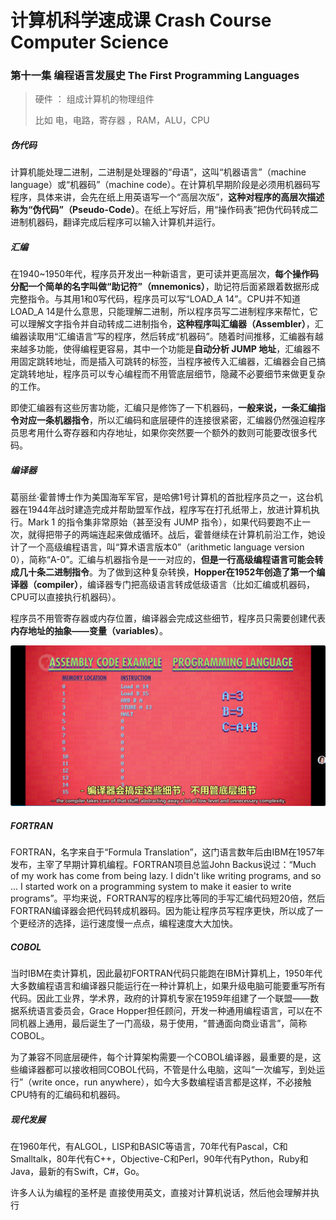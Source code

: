 #  计算机科学速成课 Crash Course Computer Science

### 第十一集 编程语言发展史 The First Programming Languages

> 硬件 ： 组成计算机的物理组件
>
> 比如 电，电路，寄存器 ，RAM，ALU，CPU

##### 伪代码

计算机能处理二进制，二进制是处理器的“母语”，这叫“机器语言”（machine language）或“机器码”（machine code）。在计算机早期阶段是必须用机器码写程序，具体来讲，会先在纸上用英语写一个“高层次版”，**这种对程序的高层次描述称为“伪代码”（Pseudo-Code）**。在纸上写好后，用“操作码表”把伪代码转成二进制机器码，翻译完成后程序可以输入计算机并运行。

##### 汇编

在1940~1950年代，程序员开发出一种新语言，更可读并更高层次，**每个操作码分配一个简单的名字叫做“助记符”（mnemonics）**，助记符后面紧跟着数据形成完整指令。与其用1和0写代码，程序员可以写“LOAD_A 14”。CPU并不知道LOAD_A 14是什么意思，只能理解二进制，所以程序员写二进制程序来帮忙，它可以理解文字指令并自动转成二进制指令，**这种程序叫汇编器（Assembler）**，汇编器读取用“汇编语言”写的程序，然后转成“机器码”。随着时间推移，汇编器有越来越多功能，使得编程更容易，其中一个功能是**自动分析 JUMP 地址**，汇编器不用固定跳转地址，而是插入可跳转的标签，当程序被传入汇编器，汇编器会自己搞定跳转地址，程序员可以专心编程而不用管底层细节，隐藏不必要细节来做更复杂的工作。

即使汇编器有这些厉害功能，汇编只是修饰了一下机器码，**一般来说，一条汇编指令对应一条机器指令**，所以汇编码和底层硬件的连接很紧密，汇编器仍然强迫程序员思考用什么寄存器和内存地址，如果你突然要一个额外的数则可能要改很多代码。

##### 编译器

葛丽丝·霍普博士作为美国海军军官，是哈佛1号计算机的首批程序员之一，这台机器在1944年战时建造完成并帮助盟军作战，程序写在打孔纸带上，放进计算机执行。Mark 1 的指令集非常原始（甚至没有 JUMP 指令），如果代码要跑不止一次，就得把带子的两端连起来做成循环。战后，霍普继续在计算机前沿工作，她设计了一个高级编程语言，叫“算术语言版本0”（arithmetic language version 0），简称“A-0”。汇编与机器指令是一一对应的，**但是一行高级编程语言可能会转成几十条二进制指令**。为了做到这种复杂转换，**Hopper在1952年创造了第一个编译器（compiler）**，编译器专门把高级语言转成低级语言（比如汇编或机器码，CPU可以直接执行机器码）。 

程序员不用管寄存器或内存位置，编译器会完成这些细节，程序员只需要创建代表**内存地址的抽象——变量（variables）**。

![image-20250914201504939](.\image\image-20250914201504939.png)

##### FORTRAN

FORTRAN，名字来自于“Formula Translation”，这门语言数年后由IBM在1957年发布，主宰了早期计算机编程。FORTRAN项目总监John Backus说过：“Much of my work has come from being lazy. I didn't like writing programs, and so ... I started work on a programming system to make it easier to write programs”。平均来说，FORTRAN写的程序比等同的手写汇编代码短20倍，然后FORTRAN编译器会把代码转成机器码。因为能让程序员写程序更快，所以成了一个更经济的选择，运行速度慢一点点，编程速度大大加快。

##### COBOL

当时IBM在卖计算机，因此最初FORTRAN代码只能跑在IBM计算机上，1950年代大多数编程语言和编译器只能运行在一种计算机上，如果升级电脑可能要重写所有代码。因此工业界，学术界，政府的计算机专家在1959年组建了一个联盟——数据系统语言委员会，Grace Hopper担任顾问，开发一种通用编程语言，可以在不同机器上通用，最后诞生了一门高级，易于使用，“普通面向商业语言”，简称COBOL。

为了兼容不同底层硬件，每个计算架构需要一个COBOL编译器，最重要的是，这些编译器都可以接收相同COBOL代码，不管是什么电脑，这叫“一次编写，到处运行”（write once，run anywhere），如今大多数编程语言都是这样，不必接触CPU特有的汇编码和机器码。

##### 现代发展

在1960年代，有ALGOL，LISP和BASIC等语言，70年代有Pascal，C和Smalltalk，80年代有C++，Objective-C和Perl，90年代有Python，Ruby和Java，最新的有Swift，C#，Go。

许多人认为编程的圣杯是 直接使用英文，直接对计算机说话，然后他会理解并执行